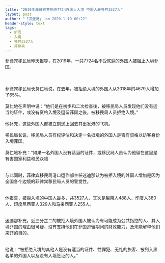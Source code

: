 ```yaml
---
title: "2019年菲律宾共拒绝7724外国人入境 中国人最多共3527人"
layout: post
author: "「汉堡哥」 on 2020-1-19 00:22"
header-style: text
tags:
  - 新闻
  - 入境
  - 多共3527人
  - 菲律宾
---
```


<head></head>
<body>
  菲律宾移民局昨天报导，在2019年，一共7724名不受欢迎的外国人被阻止入境菲国。
 <br> 
 <br> 
 <br> 
 <br> 菲律宾移民局长莫仁地说，在去年，被拒绝入境的外国人从2018年的4679人增加了65%。
 <br> 
 <br> 莫仁地在声明中说：“他们是在初步和二次检查後，被移民局人员发现他们没有适当的证件，或没有资格入境及逗留菲国之後，被移民局人员拒绝入境。”
 <br> 
 <br> 他补充，这些外国人都被立刻送上回去其出发港的飞机。
 <br> 
 <br> 移民局长说，移民局人员有权评估和决定一名抵境的外国人是否有资格以访客身份入境菲国。
 <br> 
 <br> 莫仁地补充：“如果一名外国人没有适当的证件，或移民局人员认为他留在这里是有害国家利益和民众福
 <br> 
 <br> 
 <br> 与此同时，菲律宾移民局港口运作部主任迷迪那认为被拒入境的外国人增加是因为全国各个边境的菲律宾移民局人员的警觉性。
 <br> 
 <br> 
 <br> 他报告，被拒入境的中国人最多，共3527人，其次是越南人488人、印度人380人、印度尼西亚人329人和马来西亚人255人。
 <br> 
 <br> 
 <br> 迷迪那补充，近三分之二的被拒入境外国人被认为有可能成为公共指控的人、其入境菲国的理由很可疑、没有支持他们在菲国逗留期间的财政能力，及未能解释他们来菲的目的。
 <br> 
 <br> 
 <br> 他说：“被拒绝入境的其他人是没有适当的证件、性罪犯、无礼的旅客、被列入黑名单的外国人以及没有入境签证的人。”
 <br> 
 <br>
</body>


